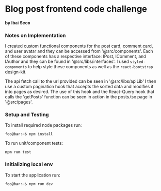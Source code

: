 # Blog post frontend code challenge
#### by Ibai Seco

### Notes on Implementation

I created custom functional components for the post card, comment card, and user avatar and they can be accessed from '@src/components'. Each of these components has a respective interface: IPost, IComment, and IAuthor and they can be found in '@src/libs/interfaces'. I used `styled-components` to help style these components as well as the `react-bootstrap` design-kit.

The api fetch call to the url provided can be seen in '@src/libs/apiLib' I then use a custom pagination hook that accepts the sorted data and modifies it into pages as desired. The use of this hook and the React-Query hook that calls the 'getPosts' function can be seen in action in the posts.tsx page in '@src/pages'.



### Setup and Testing

To install required node packages run:

```console
foo@bar:~$ npm install
```

To run unit/component tests:

```console
npm run test
```

### Initializing local env

To start the application run:

```console
foo@bar:~$ npm run dev
```
